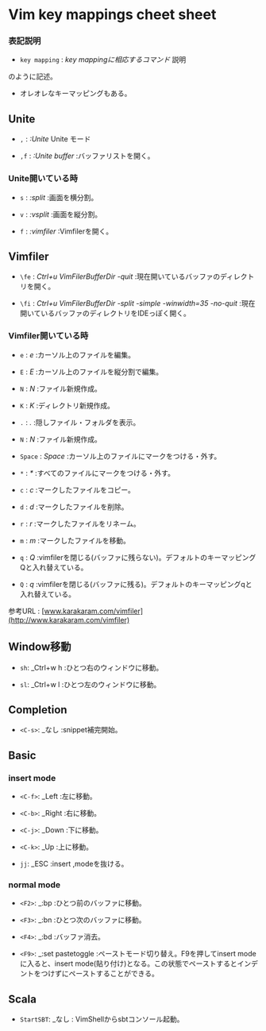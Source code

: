 Vim key mappings cheet sheet
=======================

### 表記説明

+   `key mapping` :
    _key mappingに相応するコマンド_ 説明

のように記述。

+ オレオレなキーマッピングもある。


Unite
--------

+   `,` :
    _:Unite_ Unite モード

+   `,f` :
    _:Unite buffer_ :バッファリストを開く。

### Unite開いている時
+   `s` :
    _:split_ :画面を横分割。

+   `v` :
    _:vsplit_ :画面を縦分割。

+   `f` :
    _:vimfiler_ :Vimfilerを開く。


Vimfiler
------------

+   `\fe` :
    _Ctrl+u VimFilerBufferDir -quit_ :現在開いているバッファのディレクトリを開く。

+   `\fi` :
    _Ctrl+u VimFilerBufferDir -split -simple -winwidth=35 -no-quit_ :現在開いているバッファのディレクトリをIDEっぽく開く。

### Vimfiler開いている時
+   `e` :
    _e_ :カーソル上のファイルを編集。

+   `E` :
    _E_ :カーソル上のファイルを縦分割で編集。

+   `N` :
    _N_ :ファイル新規作成。

+   `K` :
    _K_ :ディレクトリ新規作成。

+   `.` :
    _._ :隠しファイル・フォルダを表示。

+   `N` :
    _N_ :ファイル新規作成。

+   `Space` :
    _Space_ :カーソル上のファイルにマークをつける・外す。

+   `*` :
    _*_ :すべてのファイルにマークをつける・外す。

+   `c` :
    _c_ :マークしたファイルをコピー。

+   `d` :
    _d_ :マークしたファイルを削除。

+   `r` :
    _r_ :マークしたファイルをリネーム。

+   `m` :
    _m_ :マークしたファイルを移動。

+   `q` :
    _Q_ :vimfilerを閉じる(バッファに残らない)。デフォルトのキーマッピングQと入れ替えている。

+   `Q` :
    _q_ :vimfilerを閉じる(バッファに残る)。デフォルトのキーマッピングqと入れ替えている。


参考URL : [www.karakaram.com/vimfiler](http://www.karakaram.com/vimfiler)


Window移動
-----------

+   `sh`:
    _Ctrl+w h :ひとつ右のウィンドウに移動。

+   `sl`:
    _Ctrl+w l :ひとつ左のウィンドウに移動。


Completion
------------------

+   `<C-s>`:
    _なし :snippet補完開始。


Basic
---------

### insert mode
+   `<C-f>`:
    _Left :左に移動。

+   `<C-b>`:
    _Right :右に移動。

+   `<C-j>`:
    _Down :下に移動。

+   `<C-k>`:
    _Up :上に移動。

+   `jj`:
    _ESC :insert ,modeを抜ける。

### normal mode
+   `<F2>`:
    _:bp :ひとつ前のバッファに移動。

+   `<F3>`:
    _:bn :ひとつ次のバッファに移動。

+   `<F4>`:
    _:bd :バッファ消去。

+   `<F9>`:
    _:set pastetoggle :ペーストモード切り替え。F9を押してinsert modeに入ると、insert mode(貼り付け)となる。この状態でペーストするとインデントをつけずにペーストすることができる。


Scala
------
+   `StartSBT`:
    _なし : VimShellからsbtコンソール起動。
